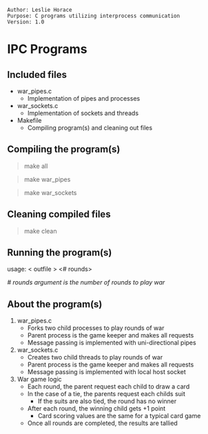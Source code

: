 ```
Author: Leslie Horace
Purpose: C programs utilizing interprocess communication
Version: 1.0
```
# IPC Programs

## Included files
- war_pipes.c
    - Implementation of pipes and processes
- war_sockets.c
    - Implementation of sockets and threads
- Makefile 
    - Compiling program(s) and cleaning out files

## Compiling the program(s)
> make all

> make war_pipes

> make war_sockets

## Cleaning compiled files
> make clean

## Running the program(s)
usage: < outfile > <# rounds>

*# rounds argument is the number of rounds to play war*

## About the program(s)
1. war_pipes.c
    - Forks two child processes to play rounds of war
    - Parent process is the game keeper and makes all requests
    - Message passing is implemented with uni-directional pipes
2.  war_sockets.c
    - Creates two child threads to play rounds of war
    - Parent process is the game keeper and makes all requests
    - Message passing is implemented with local host socket
3. War game logic
    - Each round, the parent request each child to draw a card
    - In the case of a tie, the parents request each childs suit
        - If the suits are also tied, the round has no winner
    - After each round, the winning child gets +1 point 
        -  Card scoring values are the same for a typical card game
    - Once all rounds are completed, the results are tallied

